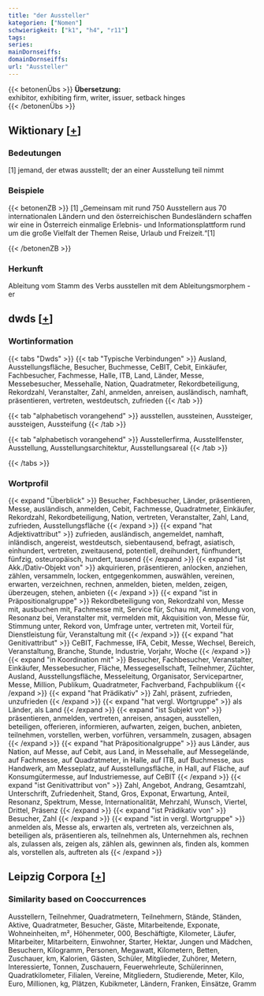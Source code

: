 ```yaml
---
title: "der Aussteller"
kategorien: ["Nomen"]
schwierigkeit: ["k1", "h4", "r11"]
tags:
series:
mainDornseiffs:
domainDornseiffs:
url: "Aussteller"
---
```


{{< betonenÜbs >}}
**Übersetzung:**  
exhibitor, exhibiting firm, writer, issuer, setback hinges  
{{< /betonenÜbs >}}

## Wiktionary [[+](https://de.wiktionary.org/wiki/Aussteller)]

### Bedeutungen
[1] jemand, der etwas ausstellt; der an einer Ausstellung teil nimmt  

### Beispiele
{{< betonenZB >}}
[1] „Gemeinsam mit rund 750 Ausstellern aus 70 internationalen Ländern und den österreichischen Bundesländern schaffen wir eine in Österreich einmalige Erlebnis- und Informationsplattform rund um die große Vielfalt der Themen Reise, Urlaub und Freizeit.“[1]  

{{< /betonenZB >}}
### Herkunft
Ableitung vom Stamm des Verbs ausstellen mit dem Ableitungsmorphem -er  



## dwds [[+](https://www.dwds.de/wb/Aussteller)]

### Wortinformation
{{< tabs "Dwds" >}}
{{< tab "Typische Verbindungen" >}}
Ausland, Ausstellungsfläche, Besucher, Buchmesse, CeBIT, Cebit, Einkäufer, Fachbesucher, Fachmesse, Halle, ITB, Land, Länder, Messe, Messebesucher, Messehalle, Nation, Quadratmeter, Rekordbeteiligung, Rekordzahl, Veranstalter, Zahl, anmelden, anreisen, ausländisch, namhaft, präsentieren, vertreten, westdeutsch, zufrieden
{{< /tab >}}

{{< tab "alphabetisch vorangehend" >}}
ausstellen, aussteinen, Aussteiger, aussteigen, Aussteifung
{{< /tab >}}

{{< tab "alphabetisch vorangehend" >}}
Ausstellerfirma, Ausstellfenster, Ausstellung, Ausstellungsarchitektur, Ausstellungsareal
{{< /tab >}}

{{< /tabs >}}

### Wortprofil
{{< expand "Überblick" >}} Besucher, Fachbesucher, Länder, präsentieren, Messe, ausländisch, anmelden, Cebit, Fachmesse, Quadratmeter, Einkäufer, Rekordzahl, Rekordbeteiligung, Nation, vertreten, Veranstalter, Zahl, Land, zufrieden, Ausstellungsfläche {{< /expand >}}
{{< expand "hat Adjektivattribut" >}} zufrieden, ausländisch, angemeldet, namhaft, inländisch, angereist, westdeutsch, siebentausend, befragt, asiatisch, einhundert, vertreten, zweitausend, potentiell, dreihundert, fünfhundert, fünfzig, osteuropäisch, hundert, tausend {{< /expand >}}
{{< expand "ist Akk./Dativ-Objekt von" >}} akquirieren, präsentieren, anlocken, anziehen, zählen, versammeln, locken, entgegenkommen, auswählen, vereinen, erwarten, verzeichnen, rechnen, anmelden, bieten, melden, zeigen, überzeugen, stehen, anbieten {{< /expand >}}
{{< expand "ist in Präpositionalgruppe" >}} Rekordbeteiligung von, Rekordzahl von, Messe mit, ausbuchen mit, Fachmesse mit, Service für, Schau mit, Anmeldung von, Resonanz bei, Veranstalter mit, vermelden mit, Akquisition von, Messe für, Stimmung unter, Rekord von, Umfrage unter, vertreten mit, Vorteil für, Dienstleistung für, Veranstaltung mit {{< /expand >}}
{{< expand "hat Genitivattribut" >}} CeBIT, Fachmesse, IFA, Cebit, Messe, Wechsel, Bereich, Veranstaltung, Branche, Stunde, Industrie, Vorjahr, Woche {{< /expand >}}
{{< expand "in Koordination mit" >}} Besucher, Fachbesucher, Veranstalter, Einkäufer, Messebesucher, Fläche, Messegesellschaft, Teilnehmer, Züchter, Ausland, Ausstellungsfläche, Messeleitung, Organisator, Servicepartner, Messe, Million, Publikum, Quadratmeter, Fachverband, Fachpublikum {{< /expand >}}
{{< expand "hat Prädikativ" >}} Zahl, präsent, zufrieden, unzufrieden {{< /expand >}}
{{< expand "hat vergl. Wortgruppe" >}} als Länder, als Land {{< /expand >}}
{{< expand "ist Subjekt von" >}} präsentieren, anmelden, vertreten, anreisen, ansagen, ausstellen, beteiligen, offerieren, informieren, aufwarten, zeigen, buchen, anbieten, teilnehmen, vorstellen, werben, vorführen, versammeln, zusagen, absagen {{< /expand >}}
{{< expand "hat Präpositionalgruppe" >}} aus Länder, aus Nation, auf Messe, auf Cebit, aus Land, in Messehalle, auf Messegelände, auf Fachmesse, auf Quadratmeter, in Halle, auf ITB, auf Buchmesse, aus Handwerk, am Messeplatz, auf Ausstellungsfläche, in Hall, auf Fläche, auf Konsumgütermesse, auf Industriemesse, auf CeBIT {{< /expand >}}
{{< expand "ist Genitivattribut von" >}} Zahl, Angebot, Andrang, Gesamtzahl, Unterschrift, Zufriedenheit, Stand, Gros, Exponat, Erwartung, Anteil, Resonanz, Spektrum, Messe, Internationalität, Mehrzahl, Wunsch, Viertel, Drittel, Präsenz {{< /expand >}}
{{< expand "ist Prädikativ von" >}} Besucher, Zahl {{< /expand >}}
{{< expand "ist in vergl. Wortgruppe" >}} anmelden als, Messe als, erwarten als, vertreten als, verzeichnen als, beteiligen als, präsentieren als, teilnehmen als, Unternehmen als, rechnen als, zulassen als, zeigen als, zählen als, gewinnen als, finden als, kommen als, vorstellen als, auftreten als {{< /expand >}}

## Leipzig Corpora [[+](https://corpora.uni-leipzig.de/en/res?word=Aussteller&corpusId=deu_newscrawl-public_2018)]


### Similarity based on Cooccurrences
Ausstellern, Teilnehmer, Quadratmetern, Teilnehmern, Stände, Ständen, Aktive, Quadratmeter, Besucher, Gäste, Mitarbeitende, Exponate, Wohneinheiten, m², Höhenmeter, 000, Beschäftigte, Kilometer, Läufer, Mitarbeiter, Mitarbeitern, Einwohner, Starter, Hektar, Jungen und Mädchen, Besuchern, Kilogramm, Personen, Megawatt, Kilometern, Betten, Zuschauer, km, Kalorien, Gästen, Schüler, Mitglieder, Zuhörer, Metern, Interessierte, Tonnen, Zuschauern, Feuerwehrleute, Schülerinnen, Quadratkilometer, Filialen, Vereine, Mitgliedern, Studierende, Meter, Kilo, Euro, Millionen, kg, Plätzen, Kubikmeter, Ländern, Franken, Einsätze, Gramm

